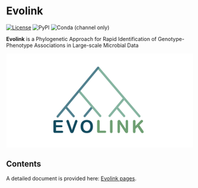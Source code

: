 # Evolink

[![License](https://img.shields.io/badge/License-BSD%203--Clause-blue.svg)](https://opensource.org/licenses/BSD-3-Clause)
![PyPI](https://img.shields.io/pypi/v/woltka)
![Conda (channel only)](https://img.shields.io/conda/vn/bioconda/woltka)

**Evolink** is a Phylogenetic Approach for Rapid Identification of Genotype-Phenotype Associations in Large-scale Microbial Data

![Evolink](img/Logo.jpg)


## Contents

A detailed document is provided here: [Evolink pages](https://nlm-irp-jianglab.github.io/Evolink).
